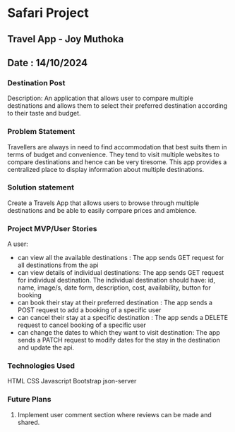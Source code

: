# Safari Project 
## Travel App - Joy Muthoka
## Date : 14/10/2024

### Destination Post

Description: An application that allows user to compare multiple destinations and allows them to select their preferred destination according to their taste and budget.


### Problem Statement
Travellers are always in need to find accommodation that best suits them in terms of budget and convenience. They tend to visit multiple websites to compare destinations and hence can be very tiresome. This app provides a centralized place to display information about multiple destinations. 

### Solution statement
Create a Travels App that allows users to browse through multiple destinations and be able to easily compare prices and ambience.


### Project MVP/User Stories
A user:
- can view all the available destinations : The app sends GET request for all destinations from the api
- can view details of individual destinations: The app sends GET request for individual destination. The individual destination should have: id, name, image/s, date form, description, cost, availability, button for booking
- can book their stay at their preferred destination : The app sends a POST request to add a booking of a specific user 
- can cancel their stay at a specific destination : The app sends a DELETE request to cancel booking of a specific user 
- can change the dates to which they want to visit destination: The app sends a PATCH request to modify dates for the stay in the destination and update the api.

### Technologies Used
HTML
CSS
Javascript
Bootstrap
json-server

### Future Plans
1. Implement user comment section where reviews can be made and shared.
